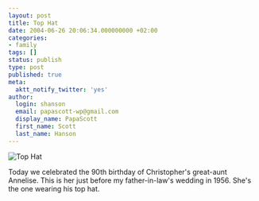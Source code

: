 ```yaml
---
layout: post
title: Top Hat
date: 2004-06-26 20:06:34.000000000 +02:00
categories:
- family
tags: []
status: publish
type: post
published: true
meta:
  aktt_notify_twitter: 'yes'
author:
  login: shanson
  email: papascott-wp@gmail.com
  display_name: PapaScott
  first_name: Scott
  last_name: Hanson
---
```

<p><img src="https://res.cloudinary.com/papascott/image/upload/wordpress/wp-content/uploads/2004/06/tophat.jpg" alt="Top Hat" /></p>
<p>Today we celebrated the 90th birthday of Christopher's great-aunt Annelise. This is her just before my father-in-law's wedding in 1956. She's the one wearing his top hat.</p>
